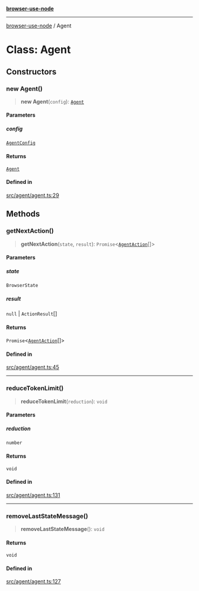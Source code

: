 [**browser-use-node**](../README.md)

***

[browser-use-node](../globals.md) / Agent

# Class: Agent

## Constructors

### new Agent()

> **new Agent**(`config`): [`Agent`](Agent.md)

#### Parameters

##### config

[`AgentConfig`](../interfaces/AgentConfig.md)

#### Returns

[`Agent`](Agent.md)

#### Defined in

[src/agent/agent.ts:29](https://github.com/Dankovk/browser-use-js/blob/7aa31eb34b7bafb64e3abcce35e6168864b0fa74/src/agent/agent.ts#L29)

## Methods

### getNextAction()

> **getNextAction**(`state`, `result`): `Promise`\<[`AgentAction`](../interfaces/AgentAction.md)[]\>

#### Parameters

##### state

`BrowserState`

##### result

`null` | `ActionResult`[]

#### Returns

`Promise`\<[`AgentAction`](../interfaces/AgentAction.md)[]\>

#### Defined in

[src/agent/agent.ts:45](https://github.com/Dankovk/browser-use-js/blob/7aa31eb34b7bafb64e3abcce35e6168864b0fa74/src/agent/agent.ts#L45)

***

### reduceTokenLimit()

> **reduceTokenLimit**(`reduction`): `void`

#### Parameters

##### reduction

`number`

#### Returns

`void`

#### Defined in

[src/agent/agent.ts:131](https://github.com/Dankovk/browser-use-js/blob/7aa31eb34b7bafb64e3abcce35e6168864b0fa74/src/agent/agent.ts#L131)

***

### removeLastStateMessage()

> **removeLastStateMessage**(): `void`

#### Returns

`void`

#### Defined in

[src/agent/agent.ts:127](https://github.com/Dankovk/browser-use-js/blob/7aa31eb34b7bafb64e3abcce35e6168864b0fa74/src/agent/agent.ts#L127)
